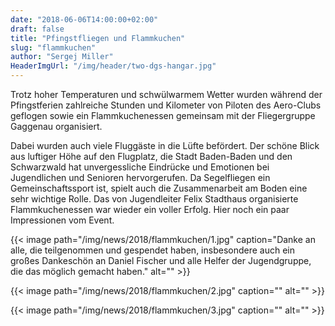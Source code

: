 ```yaml
---
date: "2018-06-06T14:00:00+02:00"
draft: false
title: "Pfingstfliegen und Flammkuchen"
slug: "flammkuchen"
author: "Sergej Miller"
HeaderImgUrl: "/img/header/two-dgs-hangar.jpg"
---
```


Trotz hoher Temperaturen und schwülwarmem Wetter wurden während der Pfingstferien zahlreiche Stunden und Kilometer von Piloten des Aero-Clubs geflogen sowie ein Flammkuchenessen gemeinsam mit der Fliegergruppe Gaggenau organisiert.

<!--more-->
Dabei wurden auch viele Fluggäste in die Lüfte befördert. Der schöne Blick aus luftiger Höhe auf den Flugplatz, die Stadt Baden-Baden und den Schwarzwald hat unvergessliche Eindrücke und Emotionen bei Jugendlichen und Senioren hervorgerufen.
Da Segelfliegen ein Gemeinschaftssport ist, spielt auch die Zusammenarbeit am Boden eine sehr wichtige Rolle. Das von Jugendleiter Felix Stadthaus organisierte Flammkuchenessen war wieder ein voller Erfolg. Hier noch ein paar Impressionen vom Event.

{{< image path="/img/news/2018/flammkuchen/1.jpg" caption="Danke an alle, die teilgenommen und gespendet haben, insbesondere auch ein großes Dankeschön an Daniel Fischer und alle Helfer der Jugendgruppe, die das möglich gemacht haben." alt="" >}} 
<p></p>
{{< image path="/img/news/2018/flammkuchen/2.jpg" caption="" alt="" >}} 
<p></p>
{{< image path="/img/news/2018/flammkuchen/3.jpg" caption="" alt="" >}} 
 


